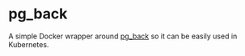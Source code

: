 # pg_back

A simple Docker wrapper around [pg_back](https://github.com/orgrim/pg_back) so it can be easily used in Kubernetes.
